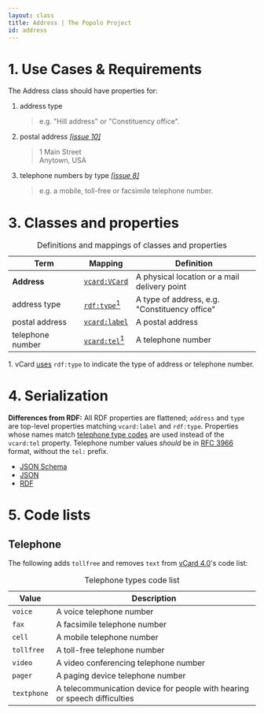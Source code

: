 ```yaml
---
layout: class
title: Address | The Popolo Project
id: address
---
```


<h1 id="use-cases-and-requirements">1. Use Cases &amp; Requirements</h1>

The Address class should have properties for:

1. address type

    >e.g. "Hill address" or "Constituency office".

1. postal address [*[issue 10]*](https://github.com/opennorth/popolo-spec/issues/10)

    >1 Main Street  
    Anytown, USA

1. telephone numbers by type [*[issue 8]*](https://github.com/opennorth/popolo-spec/issues/8)

    >e.g. a mobile, toll-free or facsimile telephone number.

<h1 id="classes-and-properties">3. Classes and properties</h1>

<table>
  <caption>Definitions and mappings of classes and properties</caption>
  <thead>
    <tr>
      <th width="130">Term</th>
      <th>Mapping</th>
      <th>Definition</th>
    </tr>
  </thead>
  <tbody>
    <tr id="vcard:VCard">
      <td><strong>Address</strong></td>
      <td><code><a href="http://www.w3.org/TR/vcard-rdf/#vcard:VCard" title="http://www.w3.org/2006/vcard/ns#VCard">vcard:VCard</a></code></td>
      <td>A physical location or a mail delivery point</td>
    </tr>
    <tr id="rdf:type">
      <td>address type</td>
      <td><code><a href="http://www.w3.org/TR/rdf-schema/#ch_type" title="http://www.w3.org/1999/02/22-rdf-syntax-ns#type">rdf:type</a></code><a href="#note1"><sup>1</sup></a></td>
      <td>A type of address, e.g. "Constituency office"</td>
    </tr>
    <tr id="vcard:label">
      <td>postal address</td>
      <td><code><a href="http://www.w3.org/TR/vcard-rdf/#vcard:label2" title="http://www.w3.org/2006/vcard/ns#label">vcard:label</a></code></td>
      <td>A postal address</td>
    </tr>
    <tr id="vcard:tel">
      <td>telephone number</td>
      <td><code><a href="http://www.w3.org/TR/vcard-rdf/#vcard:tel2" title="http://www.w3.org/2006/vcard/ns#tel">vcard:tel</a></code><a href="#note1"><sup>1</sup></a></td>
      <td>A telephone number</td>
    </tr>
  </tbody>
</table>

<p class="note" id="note1">1. vCard <a href="http://www.w3.org/TR/vcard-rdf/#Param">uses</a> <code>rdf:type</code> to indicate the type of address or telephone number.</p>

<h1 id="serialization">4. Serialization</h1>

**Differences from RDF:** All RDF properties are flattened; `address` and `type` are top-level properties matching `vcard:label` and `rdf:type`. Properties whose names match [telephone type codes](#telephone-types) are used instead of the `vcard:tel` property. Telephone number values <em class="rfc2119">should</em> be in [RFC 3966](http://tools.ietf.org/html/rfc3966) format, without the `tel:` prefix.

<ul class="nav nav-tabs">
  <li><a href="#address-schema">JSON Schema</a></li>
  <li class="active"><a href="#address-json">JSON</a></li>
  <li><a href="#address-rdf">RDF</a></li>
</ul>

<div class="tab-content">
  <div class="tab-pane" id="address-schema" data-url="/schemas/address.json"></div>
  <div class="tab-pane active" id="address-json" data-url="/examples/address.json"></div>
  <div class="tab-pane" id="address-rdf" data-url="/examples/address.ttl"></div>
</div>

<h1 id="code-lists">5. Code lists</h1>

## Telephone

The following adds `tollfree` and removes `text` from [vCard 4.0](http://tools.ietf.org/html/rfc6350#section-6.4.1)'s code list:

<table id="telephone-types">
  <caption>Telephone types code list</caption>
  <thead>
    <tr>
      <th>Value</th>
      <th>Description</th>
    </tr>
  </thead>
  <tbody>
    <tr>
      <td><code>voice</code></td>
      <td>A voice telephone number</td>
    </tr>
    <tr>
      <td><code>fax</code></td>
      <td>A facsimile telephone number</td>
    </tr>
    <tr>
      <td><code>cell</code></td>
      <td>A mobile telephone number</td>
    </tr>
    <tr>
      <td><code>tollfree</code></td>
      <td>A toll-free telephone number</td>
    </tr>
    <tr>
      <td><code>video</code></td>
      <td>A video conferencing telephone number</td>
    </tr>
    <tr>
      <td><code>pager</code></td>
      <td>A paging device telephone number</td>
    </tr>
    <tr>
      <td><code>textphone</code></td>
      <td>A telecommunication device for people with hearing or speech difficulties</td>
    </tr>
  </tbody>
</table>
